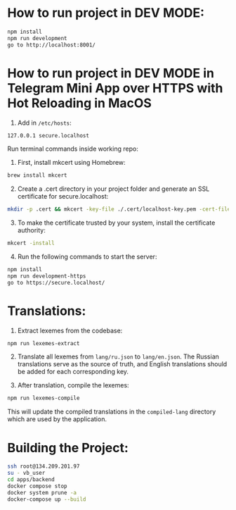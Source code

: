 # How to run project in DEV MODE:

```bash
npm install
npm run development
go to http://localhost:8001/
```

# How to run project in DEV MODE in Telegram Mini App over HTTPS with Hot Reloading in MacOS

1. Add in `/etc/hosts`:

```bash
127.0.0.1 secure.localhost
```

Run terminal commands inside working repo:

1. First, install mkcert using Homebrew:

```bash
brew install mkcert
```

2. Create a .cert directory in your project folder and generate an SSL certificate for secure.localhost:

```bash
mkdir -p .cert && mkcert -key-file ./.cert/localhost-key.pem -cert-file ./.cert/localhost.pem 'secure.localhost'
```

3. To make the certificate trusted by your system, install the certificate authority:

```bash
mkcert -install
```

4. Run the following commands to start the server:

```bash
npm install
npm run development-https
go to https://secure.localhost/
```

# Translations:

1. Extract lexemes from the codebase:

```bash
npm run lexemes-extract
```

2. Translate all lexemes from `lang/ru.json` to `lang/en.json`. The Russian translations serve as the source of truth, and English translations should be added for each corresponding key.

3. After translation, compile the lexemes:

```bash
npm run lexemes-compile
```

This will update the compiled translations in the `compiled-lang` directory which are used by the application.

# Building the Project:

```bash
ssh root@134.209.201.97
su - vb_user
cd apps/backend
docker compose stop
docker system prune -a
docker-compose up --build
```
